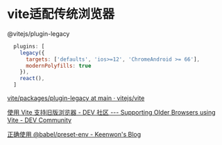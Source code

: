 # vite适配传统浏览器

@vitejs/plugin-legacy

```js
  plugins: [
    legacy({
      targets: ['defaults', 'ios>=12', 'ChromeAndroid >= 66'],
      modernPolyfills: true
    }),
    react(),
  ]
```

[vite/packages/plugin-legacy at main · vitejs/vite](https://github.com/vitejs/vite/tree/main/packages/plugin-legacy)

[使用 Vite 支持旧版浏览器 - DEV 社区 --- Supporting Older Browsers using Vite - DEV Community](https://dev.to/solleedata/supporting-older-browsers-using-vite-2ii)

[正确使用 @babel/preset-env - Keenwon's Blog](https://keenwon.com/use-babel-preset-env/)